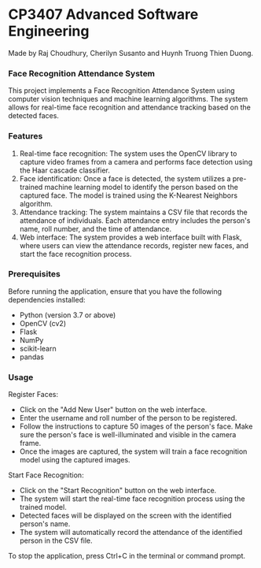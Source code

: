 # CP3407 Advanced Software Engineering

Made by Raj Choudhury, Cherilyn Susanto and Huynh Truong Thien Duong.

### Face Recognition Attendance System
This project implements a Face Recognition Attendance System using computer vision techniques and machine learning algorithms. The system allows for real-time face recognition and attendance tracking based on the detected faces.

### Features
1. Real-time face recognition: The system uses the OpenCV library to capture video frames from a camera and performs face detection using the Haar cascade classifier.
2. Face identification: Once a face is detected, the system utilizes a pre-trained machine learning model to identify the person based on the captured face. The model is trained using the K-Nearest Neighbors algorithm.
3. Attendance tracking: The system maintains a CSV file that records the attendance of individuals. Each attendance entry includes the person's name, roll number, and the time of attendance.
4. Web interface: The system provides a web interface built with Flask, where users can view the attendance records, register new faces, and start the face recognition process.


### Prerequisites
Before running the application, ensure that you have the following dependencies installed:

* Python (version 3.7 or above)
* OpenCV (cv2)
* Flask
* NumPy
* scikit-learn
* pandas

### Usage

Register Faces:

* Click on the "Add New User" button on the web interface.
* Enter the username and roll number of the person to be registered.
* Follow the instructions to capture 50 images of the person's face. Make sure the person's face is well-illuminated and visible in the camera frame.
* Once the images are captured, the system will train a face recognition model using the captured images.

Start Face Recognition:

* Click on the "Start Recognition" button on the web interface.
* The system will start the real-time face recognition process using the trained model.
* Detected faces will be displayed on the screen with the identified person's name.
* The system will automatically record the attendance of the identified person in the CSV file.



To stop the application, press Ctrl+C in the terminal or command prompt.
